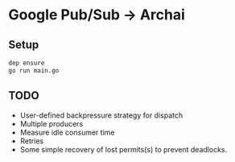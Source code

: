 # Google Pub/Sub -> Archai

## Setup

```bash
dep ensure
go run main.go
```


## TODO

- User-defined backpressure strategy for dispatch
- Multiple producers
- Measure idle consumer time
- Retries
- Some simple recovery of lost permits(s) to prevent deadlocks.
